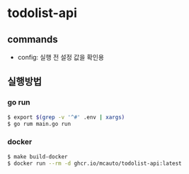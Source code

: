 # todolist-api

## commands

- config: 실행 전 설정 값을 확인용

## 실행방법

### go run

```bash
$ export $(grep -v '^#' .env | xargs)
$ go rum main.go run
```

### docker

```bash
$ make build-docker
$ docker run --rm -d ghcr.io/mcauto/todolist-api:latest
```
